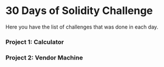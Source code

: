 # 30 Days of Solidity Challenge 

Here you have the list of challenges that was done in each day.

### Project 1: Calculator
### Project 2: Vendor Machine